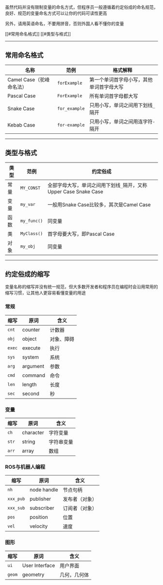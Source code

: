 虽然代码并没有限制变量的命名方式，但程序员一般遵循着约定俗成的命名规范，良好、规范的变量命名方式可以让你的代码可读性更高

另外，请用英语命名，不要用拼音，否则外国人看不懂你的变量

[[#常用命名格式]]
[[#类型与格式]]

---
## 常用命名格式

| 名称                | 范例            | 格式解释                 |
| ----------------- | ------------- | -------------------- |
| Camel Case（驼峰命名法） | `forExample`  | 第一个单词首字母小写，其他单词首字母大写 |
| Pascal Case       | `ForExample`  | 所有单词首字母都大写           |
| Snake Case        | `for_example` | 只用小写，单词之间用下划线`_`隔开   |
| Kebab Case        | `for-example` | 只用小写，单词之间用连字符`-`隔开   |

---
## 类型与格式

| 类型  | 范例          | 约定俗成                                         |
| --- | ----------- | -------------------------------------------- |
| 常量  | `MY_CONST`  | 全部字母大写，单词之间用下划线`_`隔开，又称Upper Case Snake Case |
| 变量  | `my_var`    | 一般用Snake Case比较多，其次是Camel Case               |
| 函数  | `my_func()` | 同变量                                          |
| 类   | `MyClass()` | 首字母要大写，即Pascal Case                          |
| 对象  | `my_obj`    | 同变量                                          |

---
## 约定俗成的缩写

变量名称的缩写并没有统一规范，但大多数开发者和程序员在编程时会沿用常用的缩写习惯，让其他人更容易看懂变量的用途

### 常规

| 缩写     | 原词       | 含义    |
| ------ | -------- | ----- |
| `cnt`  | counter  | 计数器   |
| `obj`  | object   | 对象、障碍 |
| `exec` | execute  | 执行    |
| `sys`  | system   | 系统    |
| `arg`  | argument | 参数    |
| `cmd`  | command  | 命令    |
| `len`  | length   | 长度    |
| `sec`  | second   | 秒     |
### 变量

| 缩写    | 原词        | 含义    |
| ----- | --------- | ----- |
| `ch`  | character | 字符变量  |
| `str` | string    | 字符串变量 |
| `arr` | array     | 数组    |

### ROS与机器人编程

| 缩写        | 原词          | 含义      |
| --------- | ----------- | ------- |
| `nh`      | node handle | 节点句柄    |
| `xxx_pub` | publisher   | 发布者（对象） |
| `xxx_sub` | subscriber  | 订阅者（对象） |
| `pos`     | position    | 位置      |
| `vel`     | velocity    | 速度      |

### 图形

| 缩写     | 原词             | 含义     |
| ------ | -------------- | ------ |
| `ui`   | User Interface | 用户界面   |
| `geom` | geometry       | 几何，几何体 |
